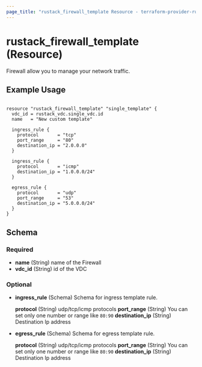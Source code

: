 ```yaml
---
page_title: "rustack_firewall_template Resource - terraform-provider-rustack"
---
```

# rustack_firewall_template (Resource)

Firewall allow you to manage your network traffic.

## Example Usage

```hcl

resource "rustack_firewall_template" "single_template" {
  vdc_id = rustack_vdc.single_vdc.id
  name   = "New custom template"

  ingress_rule {
    protocol       = "tcp"
    port_range     = "80"
    destination_ip = "2.0.0.0"
  }

  ingress_rule {
    protocol       = "icmp"
    destination_ip = "1.0.0.0/24"
  }

  egress_rule {
    protocol       = "udp"
    port_range     = "53"
    destination_ip = "5.0.0.0/24"
  }
}

```

## Schema

### Required

- **name** (String) name of the Firewall
- **vdc_id** (String) id of the VDC

### Optional

- **ingress_rule** (Schema) Schema for ingress template rule.

    **protocol** (String) udp/tcp/icmp protocols
    **port_range** (String) You can set only one number or range like `80:90`
    **destination_ip** (String) Destination Ip address 

- **egress_rule** (Schema) Schema for egress template rule.

    **protocol** (String) udp/tcp/icmp protocols
    **port_range** (String) You can set only one number or range like `80:90`
    **destination_ip** (String) Destination Ip address 
